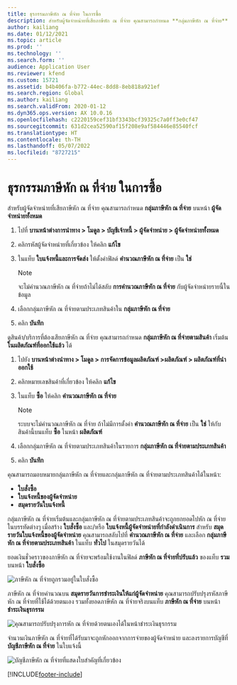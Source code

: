 ```yaml
---
title: ธุรกรรมภาษีหัก ณ ที่จ่าย ในการซื้อ
description: สำหรับผู้จัดจำหน่ายที่เสียภาษีหัก ณ ที่จ่าย คุณสามารถกําหนด **กลุ่มภาษีหัก ณ ที่จ่าย** บนหน้า **ผู้จัดจำหน่ายทั้งหมด**
author: kailiang
ms.date: 01/12/2021
ms.topic: article
ms.prod: ''
ms.technology: ''
ms.search.form: ''
audience: Application User
ms.reviewer: kfend
ms.custom: 15721
ms.assetid: b4b406fa-b772-44ec-8dd8-8eb818a921ef
ms.search.region: Global
ms.author: kailiang
ms.search.validFrom: 2020-01-12
ms.dyn365.ops.version: AX 10.0.16
ms.openlocfilehash: c2220159cef31bf3343bcf39325c7a0ff3e0cf47
ms.sourcegitcommit: 631d2cea52590af15f208e9af584446e85540fcf
ms.translationtype: HT
ms.contentlocale: th-TH
ms.lasthandoff: 05/07/2022
ms.locfileid: "8727215"
---
```

# <a name="withholding-tax-in-purchase-transactions"></a>ธุรกรรมภาษีหัก ณ ที่จ่าย ในการซื้อ

สำหรับผู้จัดจำหน่ายที่เสียภาษีหัก ณ ที่จ่าย คุณสามารถกําหนด **กลุ่มภาษีหัก ณ ที่จ่าย** บนหน้า **ผู้จัดจำหน่ายทั้งหมด**

1. ไปที่ **บานหน้าต่างการนำทาง > โมดูล > บัญชีเจ้าหนี้ > ผู้จัดจำหน่าย > ผู้จัดจำหน่ายทั้งหมด**

2. คลิกรหัสผู้จัดจำหน่ายที่เกี่ยวข้อง ให้คลิก **แก้ไข**

3. ในแท็บ **ใบแจ้งหนี้และการจัดส่ง** ให้ตั้งค่าฟิลด์ **คํานวณภาษีหัก ณ ที่จ่าย** เป็น **ใช่**

   > [!NOTE] 
   > จะไม่คํานวณภาษีหัก ณ ที่จ่ายถ้าไม่ได้สลับ **การคํานวณภาษีหัก ณ ที่จ่าย** กับผู้จัดจำหน่ายรายนี้ในข้อมูล

4. เลือกกลุ่มภาษีหัก ณ ที่จ่ายตามประเภทสินค้าใน **กลุ่มภาษีหัก ณ ที่จ่าย**

5. คลิก **บันทึก**

ดูสินค้า/บริการที่ต้องเสียภาษีหัก ณ ที่จ่าย คุณสามารถกําหนด **กลุ่มภาษีหัก ณ ที่จ่ายตามสินค้า** เริ่มต้น **ในผลิตภัณฑ์ที่ออกใช้แล้ว** ได้

1. ไปยัง **บานหน้าต่างนำทาง > โมดูล > การจัดการข้อมูลผลิตภัณฑ์ >ผลิตภัณฑ์ > ผลิตภัณฑ์ที่นำออกใช้**

2. คลิกหมายเลขสินค้าที่เกี่ยวข้อง ให้คลิก **แก้ไข**

3. ในแท็บ **ซื้อ** ให้คลิก **คํานวณภาษีหัก ณ ที่จ่าย**

   > [!NOTE] 
   > ระบบจะไม่คํานวณภาษีหัก ณ ที่จ่าย ถ้าไม่มีการตั้งค่า **คํานวณภาษีหัก ณ ที่จ่าย** เป็น **ใช่** ให้กับสินค้านี้บนแท็บ **ซื้อ** ในหน้า **ผลิตภัณฑ์**

4. เลือกกลุ่มภาษีหัก ณ ที่จ่ายตามประเภทสินค้าในรายการ **กลุ่มภาษีหัก ณ ที่จ่ายตามประเภทสินค้า**

5. คลิก **บันทึก**

คุณสามารถมอบหมายกลุ่มภาษีหัก ณ ที่จ่ายและกลุ่มภาษีหัก ณ ที่จ่ายตามประเภทสินค้าได้ในหน้า: 

- **ใบสั่งซื้อ**
- **ใบแจ้งหนี้ของผู้จัดจำหน่าย**
- **สมุดรายวันใบแจ้งหนี้**

กลุ่มภาษีหัก ณ ที่จ่ายเริ่มต้นและกลุ่มภาษีหัก ณ ที่จ่ายตามประเภทสินค้าจะถูกยกยอดไปหัก ณ ที่จ่ายในบรรทัดต่างๆ เมื่อสร้าง **ใบสั่งซื้อ** และ/หรือ **ใบแจ้งหนี้ผู้จัดจำหน่ายที่กำลังดำเนินการ** สำหรับ **สมุดรายวันใบแจ้งหนี้ของผู้จัดจำหน่าย** คุณสามารถสลับไปที่ **คํานวณภาษีหัก ณ ที่จ่าย** และเลือก **กลุ่มภาษีหัก ณ ที่จ่ายตามประเภทสินค้า** ในแท็บ **ทั่วไป** ในสมุดรายวันได้

ยอดเงินชั่วคราวของภาษีหัก ณ ที่จ่ายจะพร้อมใช้งานในฟิลด์ **ภาษีหัก ณ ที่จ่ายที่ปรับแล้ว** ของแท็บ **รวม** บนหน้า **ใบสั่งซื้อ**

![ภาษีหัก ณ ที่จ่ายถูกรวมอยู่ในใบสั่งซื้อ](media/withholding-tax-adjusted.png)

ภาษีหัก ณ ที่จ่ายคำนวณบน **สมุดรายวันการชำระเงินให้แก่ผู้จัดจำหน่าย** คุณสามารถปรับปรุงรหัสภาษีหัก ณ ที่จ่ายที่ใช้ได้ด้วยตนเอง รวมทั้งยอดภาษีหัก ณ ที่จ่ายจริงบนแท็บ **ภาษีหัก ณ ที่จ่าย** บนหน้า **ชำระเงินธุรกรรม**

![คุณสามารถปรับปรุงการหัก ณ ที่จ่ายด้วยตนเองได้ในหน้าชำระเงินธุรกรรม](media/withholding-tax-vendor-payment-tab.png)

จํานวนเงินภาษีหัก ณ ที่จ่ายที่ได้รับมาจะถูกหักออกจากการจ่ายของผู้จัดจำหน่าย และลงรายการบัญชีที่ **บัญชีภาษีหัก ณ ที่จ่าย** ในใบแจ้งนี้

![บัญชีภาษีหัก ณ ที่จ่ายที่แสดงใบสำคัญที่เกี่ยวข้อง](media/withholding-tax-adjusted.png)


[!INCLUDE[footer-include](../../includes/footer-banner.md)]
